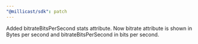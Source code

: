 ```yaml
---
"@millicast/sdk": patch
---
```


Added bitrateBitsPerSecond stats attribute. Now bitrate attribute is shown in Bytes per second and bitrateBitsPerSecond in bits per second.
